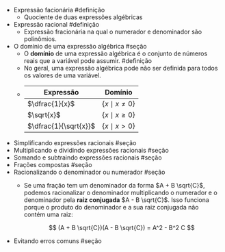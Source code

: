- Expressão facionária #definição
	- Quociente de duas expressões algébricas
- Expressão racional #definição
	- Expressão fracionária na qual o numerador e denominador são polinômios.
- O domínio de uma expressão algébrica #seção
	- O **domínio** de uma expressão algébrica é o conjunto de números reais que a variável pode assumir. #definição
	- No geral, uma expressão algébrica pode não ser definida para todos os valores de uma variável.
	- |Expressão|Domínio|
	  |--|--|
	  |$\dfrac{1}{x}$|$\{x \mid x \neq 0 \}$|
	  |$\sqrt{x}$|$\{x \mid x \geq 0 \}$|
	  |$\dfrac{1}{\sqrt{x}}$|$\{x \mid x \gt 0\}$|
- Simplificando expressões racionais #seção
- Multiplicando e dividindo expressões racionais #seção
- Somando e subtraindo expressões racionais #seção
- Frações compostas #seção
- Racionalizando o denominador ou numerador #seção
	- Se uma fração tem um denominador da forma $A + B \sqrt{C}$, podemos racionalizar o denominador multiplicando o numerador e o denominador pela **raiz conjugada** $A - B \sqrt{C}$. Isso funciona porque o produto do denominador e a sua raiz conjugada não contém uma raiz:
	  
	  $$
	  (A + B \sqrt{C})(A - B \sqrt{C}) = A^2 - B^2 C
	  $$
- Evitando erros comuns #seção
